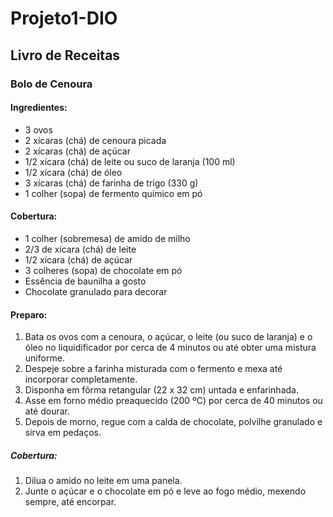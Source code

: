 # Projeto1-DIO

## Livro de Receitas

### Bolo de Cenoura
#### Ingredientes:
- 3 ovos
- 2 xícaras (chá) de cenoura picada
- 2 xícaras (chá) de açúcar
- 1/2 xícara (chá) de leite ou suco de laranja (100 ml)
- 1/2 xícara (chá) de óleo
- 3 xícaras (chá) de farinha de trigo (330 g)
- 1 colher (sopa) de fermento químico em pó
#### Cobertura:
- 1 colher (sobremesa) de amido de milho
- 2/3 de xícara (chá) de leite
- 1/2 xícara (chá) de açúcar
- 3 colheres (sopa) de chocolate em pó
- Essência de baunilha a gosto
- Chocolate granulado para decorar
#### Preparo:
1. Bata os ovos com a cenoura, o açúcar, o leite (ou suco de laranja) e o óleo no liquidificador por cerca de 4 minutos ou até obter uma mistura uniforme.
2. Despeje sobre a farinha misturada com o fermento e mexa até incorporar completamente.
3. Disponha em fôrma retangular (22 x 32 cm) untada e enfarinhada.
4. Asse em forno médio preaquecido (200 ºC) por cerca de 40 minutos ou até dourar.
5. Depois de morno, regue com a calda de chocolate, polvilhe granulado e sirva em pedaços.
##### Cobertura:
1. Dilua o amido no leite em uma panela.
2. Junte o açúcar e o chocolate em pó e leve ao fogo médio, mexendo sempre, até encorpar.
